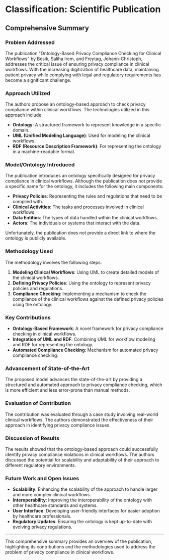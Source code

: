 # Classification: Scientific Publication

## Comprehensive Summary

### Problem Addressed
The publication "Ontology-Based Privacy Compliance Checking for Clinical Workflows" by Besik, Saliha Irem, and Freytag, Johann-Christoph, addresses the critical issue of ensuring privacy compliance in clinical workflows. With the increasing digitization of healthcare data, maintaining patient privacy while complying with legal and regulatory requirements has become a significant challenge.

### Approach Utilized
The authors propose an ontology-based approach to check privacy compliance within clinical workflows. The technologies utilized in this approach include:

- **Ontology**: A structured framework to represent knowledge in a specific domain.
- **UML (Unified Modeling Language)**: Used for modeling the clinical workflows.
- **RDF (Resource Description Framework)**: For representing the ontology in a machine-readable format.

### Model/Ontology Introduced
The publication introduces an ontology specifically designed for privacy compliance in clinical workflows. Although the publication does not provide a specific name for the ontology, it includes the following main components:

- **Privacy Policies**: Representing the rules and regulations that need to be complied with.
- **Clinical Activities**: The tasks and processes involved in clinical workflows.
- **Data Entities**: The types of data handled within the clinical workflows.
- **Actors**: The individuals or systems that interact with the data.

Unfortunately, the publication does not provide a direct link to where the ontology is publicly available.

### Methodology Used
The methodology involves the following steps:

1. **Modeling Clinical Workflows**: Using UML to create detailed models of the clinical workflows.
2. **Defining Privacy Policies**: Using the ontology to represent privacy policies and regulations.
3. **Compliance Checking**: Implementing a mechanism to check the compliance of the clinical workflows against the defined privacy policies using the ontology.

### Key Contributions
- **Ontology-Based Framework**: A novel framework for privacy compliance checking in clinical workflows.
- **Integration of UML and RDF**: Combining UML for workflow modeling and RDF for representing the ontology.
- **Automated Compliance Checking**: Mechanism for automated privacy compliance checking.

### Advancement of State-of-the-Art
The proposed model advances the state-of-the-art by providing a structured and automated approach to privacy compliance checking, which is more efficient and less error-prone than manual methods.

### Evaluation of Contribution
The contribution was evaluated through a case study involving real-world clinical workflows. The authors demonstrated the effectiveness of their approach in identifying privacy compliance issues.

### Discussion of Results
The results showed that the ontology-based approach could successfully identify privacy compliance violations in clinical workflows. The authors discussed the potential for scalability and adaptability of their approach to different regulatory environments.

### Future Work and Open Issues
- **Scalability**: Enhancing the scalability of the approach to handle larger and more complex clinical workflows.
- **Interoperability**: Improving the interoperability of the ontology with other healthcare standards and systems.
- **User Interface**: Developing user-friendly interfaces for easier adoption by healthcare professionals.
- **Regulatory Updates**: Ensuring the ontology is kept up-to-date with evolving privacy regulations.

---

This comprehensive summary provides an overview of the publication, highlighting its contributions and the methodologies used to address the problem of privacy compliance in clinical workflows.